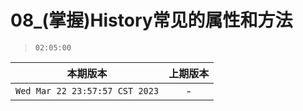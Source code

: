 # 08_(掌握)History常见的属性和方法

> `02:05:00`

|本期版本|上期版本
|:---:|:---:
`Wed Mar 22 23:57:57 CST 2023` | -

